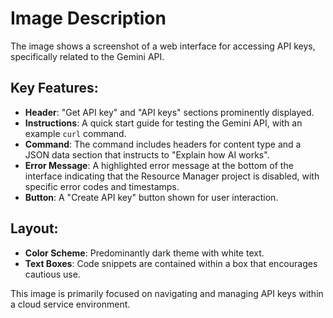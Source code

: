 # Image Description

The image shows a screenshot of a web interface for accessing API keys, specifically related to the Gemini API. 

## Key Features:
- **Header**: "Get API key" and "API keys" sections prominently displayed.
- **Instructions**: A quick start guide for testing the Gemini API, with an example `curl` command.
- **Command**: The command includes headers for content type and a JSON data section that instructs to "Explain how AI works".
- **Error Message**: A highlighted error message at the bottom of the interface indicating that the Resource Manager project is disabled, with specific error codes and timestamps.
- **Button**: A "Create API key" button shown for user interaction.

## Layout:
- **Color Scheme**: Predominantly dark theme with white text.
- **Text Boxes**: Code snippets are contained within a box that encourages cautious use.

This image is primarily focused on navigating and managing API keys within a cloud service environment.